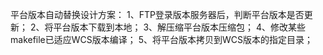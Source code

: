 平台版本自动替换设计方案：
1、FTP登录版本服务器后，判断平台版本是否更新；
2、将平台版本下载到本地；
3、解压缩平台版本压缩包；
4、修改某些makefile已适应WCS版本编译；
5、将平台版本拷贝到WCS版本的指定目录；